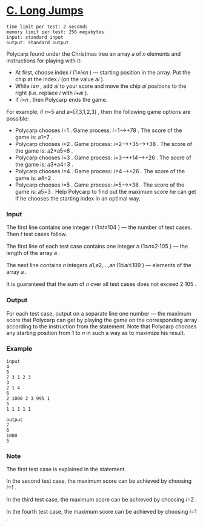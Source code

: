# [C. Long Jumps](https://codeforces.com/contest/1472/problem/C)


```text
time limit per test: 2 seconds
memory limit per test: 256 megabytes
input: standard input
output: standard output
```

Polycarp found under the Christmas tree an array 𝑎
 of 𝑛
 elements and instructions for playing with it:

- At first, choose index 𝑖
 (1≤𝑖≤𝑛
) — starting position in the array. Put the chip at the index 𝑖
 (on the value 𝑎𝑖
).
- While 𝑖≤𝑛
, add 𝑎𝑖
 to your score and move the chip 𝑎𝑖
 positions to the right (i.e. replace 𝑖
 with 𝑖+𝑎𝑖
).
- If 𝑖>𝑛
, then Polycarp ends the game.


For example, if 𝑛=5
 and 𝑎=[7,3,1,2,3]
, then the following game options are possible:

- Polycarp chooses 𝑖=1
. Game process: 𝑖=1⟶+78
. The score of the game is: 𝑎1=7
.
- Polycarp chooses 𝑖=2
. Game process: 𝑖=2⟶+35⟶+38
. The score of the game is: 𝑎2+𝑎5=6
.
- Polycarp chooses 𝑖=3
. Game process: 𝑖=3⟶+14⟶+26
. The score of the game is: 𝑎3+𝑎4=3
.
- Polycarp chooses 𝑖=4
. Game process: 𝑖=4⟶+26
. The score of the game is: 𝑎4=2
.
- Polycarp chooses 𝑖=5
. Game process: 𝑖=5⟶+38
. The score of the game is: 𝑎5=3
.
Help Polycarp to find out the maximum score he can get if he chooses the starting index in an optimal way.

### Input
The first line contains one integer 𝑡
 (1≤𝑡≤104
) — the number of test cases. Then 𝑡
 test cases follow.

The first line of each test case contains one integer 𝑛
 (1≤𝑛≤2⋅105
) — the length of the array 𝑎
.

The next line contains 𝑛
 integers 𝑎1,𝑎2,…,𝑎𝑛
 (1≤𝑎𝑖≤109
) — elements of the array 𝑎
.

It is guaranteed that the sum of 𝑛
 over all test cases does not exceed 2⋅105
.

### Output
For each test case, output on a separate line one number — the maximum score that Polycarp can get by playing the game on the corresponding array according to the instruction from the statement. Note that Polycarp chooses any starting position from 1
 to 𝑛
 in such a way as to maximize his result.

### Example
```text
input
4
5
7 3 1 2 3
3
2 1 4
6
2 1000 2 3 995 1
5
1 1 1 1 1

output
7
6
1000
5

```

### Note
The first test case is explained in the statement.

In the second test case, the maximum score can be achieved by choosing 𝑖=1
.

In the third test case, the maximum score can be achieved by choosing 𝑖=2
.

In the fourth test case, the maximum score can be achieved by choosing 𝑖=1
.